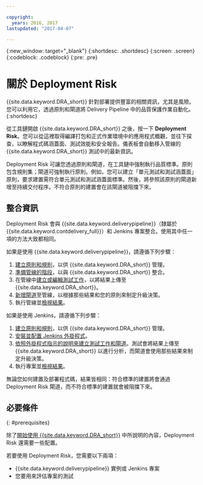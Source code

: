 ```yaml
---

copyright:
  years: 2016, 2017
lastupdated: "2017-04-07"

---
```


{:new_window: target="_blank"}
{:shortdesc: .shortdesc}
{:screen: .screen}
{:codeblock: .codeblock}
{:pre: .pre}

# 關於 Deployment Risk

{{site.data.keyword.DRA_short}} 針對部署提供豐富的相關資訊，尤其是風險。您可以利用它，透過原則和閘道將 Delivery Pipeline 中的品質保護作業自動化。
{:shortdesc}

從工具鏈開啟 {{site.data.keyword.DRA_short}} 之後，按一下 **Deployment Risk**。您可以從這裡取得編譯打包和正式作業環境中的應用程式概觀，並往下探查，以瞭解程式碼涵蓋面、測試效能和安全報告。儀表板會自動移入管線的 {{site.data.keyword.DRA_short}} 測試中的最新資訊。

Deployment Risk 可讓您透過原則和閘道，在工具鏈中強制執行品質標準。原則包含規則集；閘道可強制執行原則。例如，您可以建立「單元測試和測試涵蓋面」原則，要求建置需符合單元測試和測試涵蓋面標準。然後，將參照該原則的閘道新增至持續交付程序。不符合原則的建置會在該閘道被阻擋下來。 

## 整合資訊

Deployment Risk 會與 {{site.data.keyword.deliverypipeline}}（隸屬於 {{site.data.keyword.contdelivery_full}}）和 Jenkins 專案整合。使用其中任一項的方法大致都相同。  

如果是使用 {{site.data.keyword.deliverypipeline}}，請遵循下列步驟：

1. [建立原則和規則](risk_policies.html)，以供 {{site.data.keyword.DRA_short}} 管理。
2. [準備管線的階段](risk_cd.html)，以與 {{site.data.keyword.DRA_short}} 整合。
3. 在管線中[建立或編輯測試工作](risk_cd.html)，以將結果上傳至 {{site.data.keyword.DRA_short}}。
4. [新增閘道](risk_cd.html)至管線，以根據那些結果和您的原則來制定升級決策。
5. 執行管線並[檢視結果](results.html)。

如果是使用 Jenkins，請遵循下列步驟：

1. [建立原則和規則](risk_policies.html)，以供 {{site.data.keyword.DRA_short}} 管理。
2. [安裝並配置 Jenkins 外掛程式](risk_jenkins.html)。
3. [依照外掛程式指示的說明來建立測試工作和閘道](risk_jenkins.html)。測試會將結果上傳至 {{site.data.keyword.DRA_short}} 以進行分析，而閘道會使用那些結果來制定升級決策。
4. 執行專案並[檢視結果](results.html)。 

無論您如何建置及部署程式碼，結果皆相同：符合標準的建置將會通過 Deployment Risk 閘道，而不符合標準的建置就會被阻擋下來。 

## 必要條件
{: #prerequisites}

除了[開始使用 {{site.data.keyword.DRA_short}}](/docs/services/DevOpsInsights/index.html) 中所說明的內容，Deployment Risk 還需要一些配置。

若要使用 Deployment Risk，您需要以下兩項：

* {{site.data.keyword.deliverypipeline}} 實例或 Jenkins 專案
* 您要用來評估專案的測試
